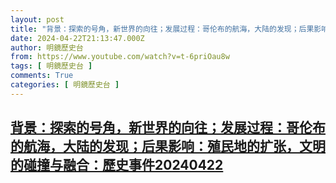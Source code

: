 ```yaml
---
layout: post
title: "背景：探索的号角，新世界的向往；发展过程：哥伦布的航海，大陆的发现；后果影响：殖民地的扩张，文明的碰撞与融合：歷史事件20240422"
date: 2024-04-22T21:13:47.000Z
author: 明鏡歷史台
from: https://www.youtube.com/watch?v=t-6priOau8w
tags: [ 明鏡歷史台 ]
comments: True
categories: [ 明鏡歷史台 ]
---
```

<!--1713820427000-->
[背景：探索的号角，新世界的向往；发展过程：哥伦布的航海，大陆的发现；后果影响：殖民地的扩张，文明的碰撞与融合：歷史事件20240422](https://www.youtube.com/watch?v=t-6priOau8w)
------

<div>

</div>
